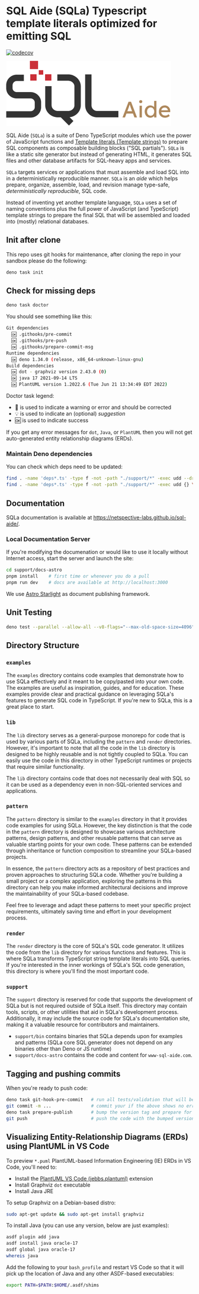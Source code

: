 # SQL Aide (SQLa) Typescript template literals optimized for emitting SQL

[![codecov](https://codecov.io/gh/netspective-labs/sql-aide/branch/main/graph/badge.svg?token=DPJICL8F4O)](https://codecov.io/gh/netspective-labs/sql-aide)

![Repository Logo](support/logo.png)

SQL Aide (`SQLa`) is a suite of Deno TypeScript modules which use the power of
JavaScript functions and
[Template literals (Template strings)](https://developer.mozilla.org/en-US/docs/Web/JavaScript/Reference/Template_literals)
to prepare SQL components as composable building blocks ("SQL partials"). `SQLa`
is like a static site generator but instead of generating HTML, it generates SQL
files and other database artifacts for SQL-heavy apps and services.

`SQLa` targets services or applications that must assemble and load SQL into in
a deterministically reproducible manner. `SQLa` is an _aide_ which helps
prepare, organize, assemble, load, and revision manage type-safe,
_deterministically reproducible_, SQL code.

Instead of inventing yet another template language, `SQLa` uses a set of naming
conventions plus the full power of JavaScript (and TypeScript) template strings
to prepare the final SQL that will be assembled and loaded into (mostly)
relational databases.

## Init after clone

This repo uses git hooks for maintenance, after cloning the repo in your sandbox
please do the following:

```bash
deno task init
```

## Check for missing deps

```bash
deno task doctor
```

You should see something like this:

```bash
Git dependencies
  🆗 .githooks/pre-commit
  🆗 .githooks/pre-push
  🆗 .githooks/prepare-commit-msg
Runtime dependencies
  🆗 deno 1.34.0 (release, x86_64-unknown-linux-gnu)
Build dependencies
  🆗 dot - graphviz version 2.43.0 (0)
  🆗 java 17 2021-09-14 LTS
  🆗 PlantUML version 1.2022.6 (Tue Jun 21 13:34:49 EDT 2022)
```

Doctor task legend:

- 🚫 is used to indicate a warning or error and should be corrected
- 💡 is used to indicate an (optional) _suggestion_
- 🆗 is used to indicate success

If you get any error messages for `dot`, `Java`, or `PlantUML` then you will not
get auto-generated entity relationship diagrams (ERDs).

### Maintain Deno dependencies

You can check which deps need to be updated:

```bash
find . -name 'deps*.ts' -type f -not -path "./support/*" -exec udd --dry-run {} \;   # check first
find . -name 'deps*.ts' -type f -not -path "./support/*" -exec udd {} \;             # update deps
```

## Documentation

SQLa documentation is available at https://netspective-labs.github.io/sql-aide/.

### Local Documentation Server

If you're modifying the documenation or would like to use it locally without
Internet access, start the server and launch the site:

```bash
cd support/docs-astro
pnpm install    # first time or whenever you do a pull
pnpm run dev    # docs are available at http://localhost:3000
```

We use [Astro Starlight](https://starlight.astro.build/) as document publishing
framework.

## Unit Testing

```bash
deno test --parallel --allow-all --v8-flags="--max-old-space-size=4096"
```

## Directory Structure

### `examples`

The `examples` directory contains code examples that demonstrate how to use SQLa
effectively and it meant to be copy/pasted into your own code. The examples are
useful as inspiration, guides, and for education. These examples provide clear
and practical guidance on leveraging SQLa's features to generate SQL code in
TypeScript. If you're new to SQLa, this is a great place to start.

### `lib`

The `lib` directory serves as a general-purpose monorepo for code that is used
by various parts of SQLa, including the `pattern` and `render` directories.
However, it's important to note that all the code in the `lib` directory is
designed to be highly reusable and is not tightly coupled to SQLa. You can
easily use the code in this directory in other TypeScript runtimes or projects
that require similar functionality.

The `lib` directory contains code that does not necessarily deal with SQL so it
can be used as a dependency even in non-SQL-oriented services and applications.

### `pattern`

The `pattern` directory is similar to the `examples` directory in that it
provides code examples for using SQLa. However, the key distinction is that the
code in the `pattern` directory is designed to showcase various architecture
patterns, design patterns, and other reusable patterns that can serve as
valuable starting points for your own code. These patterns can be extended
through inheritance or function composition to streamline your SQLa-based
projects.

In essence, the `pattern` directory acts as a repository of best practices and
proven approaches to structuring SQLa code. Whether you're building a small
project or a complex application, exploring the patterns in this directory can
help you make informed architectural decisions and improve the maintainability
of your SQLa-based codebase.

Feel free to leverage and adapt these patterns to meet your specific project
requirements, ultimately saving time and effort in your development process.

### `render`

The `render` directory is the core of SQLa's SQL code generator. It utilizes the
code from the `lib` directory for various functions and features. This is where
SQLa transforms TypeScript string template literals into SQL queries. If you're
interested in the inner workings of SQLa's SQL code generation, this directory
is where you'll find the most important code.

### `support`

The `support` directory is reserved for code that supports the development of
SQLa but is not required outside of SQLa itself. This directory may contain
tools, scripts, or other utilities that aid in SQLa's development process.
Additionally, it may include the source code for SQLa's documentation site,
making it a valuable resource for contributors and maintainers.

- `support/bin` contains binaries that SQLa depends upon for examples and
  patterns (SQLa core SQL generator does not depend on any binaries other than
  Deno or JS runtime)
- `support/docs-astro` contains the code and content for `www-sql-aide.com`.

## Tagging and pushing commits

When you're ready to push code:

```bash
deno task git-hook-pre-commit   # run all tests/validation that will be run by Git commit hook so there are no surprises
git commit -m ...               # commit your if the above shows no errors
deno task prepare-publish       # bump the version tag and prepare for push
git push                        # push the code with the bumped version
```

## Visualizing Entity-Relationship Diagrams (ERDs) using PlantUML in VS Code

To preview `*.puml` PlantUML-based Information Engineering (IE) ERDs in VS Code,
you'll need to:

- Install the
  [PlantUML VS Code (jebbs.plantuml)](https://marketplace.visualstudio.com/items?itemName=jebbs.plantuml)
  extension
- Install Graphviz `dot` executable
- Install Java JRE

To setup Graphviz on a Debian-based distro:

```bash
sudo apt-get update && sudo apt-get install graphviz
```

To install Java (you can use any version, below are just examples):

```bash
asdf plugin add java
asdf install java oracle-17
asdf global java oracle-17
whereis java
```

Add the following to your `bash_profile` and restart VS Code so that it will
pick up the location of Java and any other ASDF-based executables:

```bash
export PATH=$PATH:$HOME/.asdf/shims
```


<!-- Security scan triggered at 2025-09-02 00:50:09 -->

<!-- Security scan triggered at 2025-09-02 01:28:19 -->